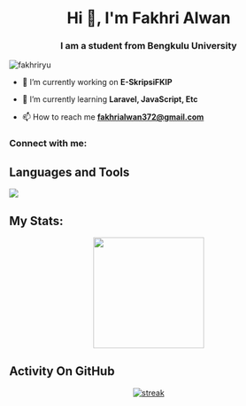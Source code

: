 <h1 align="center">Hi 👋, I'm Fakhri Alwan</h1>
<h3 align="center">I am a student from Bengkulu University</h3>

<p align="left"> <img src="https://komarev.com/ghpvc/?username=fakhriryu&label=Profile%20views&color=0e75b6&style=flat" alt="fakhriryu" /> </p>

- 🔭 I’m currently working on **E-SkripsiFKIP**

- 🌱 I’m currently learning **Laravel, JavaScript, Etc**

- 📫 How to reach me **fakhrialwan372@gmail.com**

<h3 align="left">Connect with me:</h3>
<p align="left">
</p>

## Languages and Tools

<p align="left"> <a href=""><img src="https://skillicons.dev/icons?i=vscode,github,css,html,js,nodejs,laravel"> </a> </p>

## My Stats:
<p align="center">
<img height="200px" src="https://github-readme-stats.vercel.app/api?username=fakhriryu&hide_border=true&show_icons=true&count_private=true&theme=gruvbox&bg_color=151515">
</p>

## Activity On GitHub

<p align="center">
  <a href="https://github.com/FakhriRyu">      
<img title="stats" alt="streak" src="https://github-readme-streak-stats.herokuapp.com/?user=fakhriryu&theme=dark&hide_border=true&stroke=f53b3b"/>
</a> 
</p>
